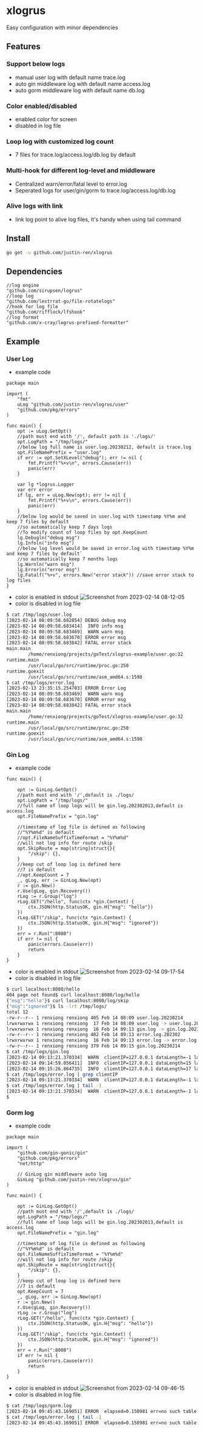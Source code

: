 # xlogrus
Easy configuration with minor dependencies

## Features
### Support below logs
- manual user log with default name trace.log
- auto gin middleware log with default name access.log
- auto gorm middleware log with default name db.log

### Color enabled/disabled
- enabled color for screen
- disabled in log file

### Loop log with customized log count
- 7 files for trace.log/access.log/db.log by default

### Multi-hook for different log-level and middleware
- Centralized warn/error/fatal level to error.log 
- Seperated logs for user/gin/gorm to trace.log/access.log/db.log

### Alive logs with link
- link log point to alive log files, it's handy when using tail command

## Install
```bash
go get -u github.com/justin-ren/xlogrus
```


## Dependencies
```
//log engine
"github.com/sirupsen/logrus"
//loop log
"github.com/lestrrat-go/file-rotatelogs"
//hook for log file
"github.com/rifflock/lfshook"
//log format
"github.com/x-cray/logrus-prefixed-formatter"
```
## Example
### User Log
- example code
```golang
package main

import (
	"fmt"
	uLog "github.com/justin-ren/xlogrus/user"
	"github.com/pkg/errors"
)

func main() {
	opt := uLog.GetOpt()
	//path must end with '/', default path is './logs/'
	opt.LogPath = "/tmp/logs/"
	//below log full name is user.log.20230212, default is trace.log
	opt.FileNamePrefix = "user.log"
	if err := opt.SetXLevel("debug"); err != nil {
		fmt.Printf("%+v\n", errors.Cause(err))
		panic(err)
	}

	var lg *logrus.Logger
	var err error
	if lg, err = uLog.New(opt); err != nil {
		fmt.Printf("%+v\n", errors.Cause(err))
		panic(err)
	}
	//below log would be saved in user.log with timestamp %Y%m and keep 7 files by default
	//so automatically keep 7 days logs
	//To modify count of loop files by opt.KeepCount
	lg.Debugln("debug msg")
	lg.Infoln("info msg")
	//below log level would be saved in error.log with timestamp %Y%m and keep 7 files by default`
	//so automatically keep 7 months logs
	lg.Warnln("warn msg")
	lg.Errorln("error msg")
	lg.Fatalf("%+v", errors.New("error stack")) //save error stack to log files
}

```
- color is enabled in stdout
![Screenshot from 2023-02-14 08-12-05](https://user-images.githubusercontent.com/9739410/218624412-49ee8ab3-d418-44e1-9e03-7cf06918c835.png)
- color is disabled in log file
```bash
$ cat /tmp/logs/user.log
[2023-02-14 08:09:58.682854] DEBUG debug msg
[2023-02-14 08:09:58.683414]  INFO info msg
[2023-02-14 08:09:58.683469]  WARN warn msg
[2023-02-14 08:09:58.683670] ERROR error msg
[2023-02-14 08:09:58.683842] FATAL error stack
main.main
        /home/renxiong/projects/goTest/xlogrus-example/user.go:32
runtime.main
        /usr/local/go/src/runtime/proc.go:250
runtime.goexit
        /usr/local/go/src/runtime/asm_amd64.s:1598
$ cat /tmp/logs/error.log
[2023-02-13 23:35:15.254703] ERROR Error Log
[2023-02-14 08:09:58.683469]  WARN warn msg
[2023-02-14 08:09:58.683670] ERROR error msg
[2023-02-14 08:09:58.683842] FATAL error stack
main.main
        /home/renxiong/projects/goTest/xlogrus-example/user.go:32
runtime.main
        /usr/local/go/src/runtime/proc.go:250
runtime.goexit
        /usr/local/go/src/runtime/asm_amd64.s:1598
```


### Gin Log

- example code
```golang
func main() {

	opt := GinLog.GetOpt()
	//path must end with '/',default is ./logs/
	opt.LogPath = "/tmp/logs/"
	//full name of loop logs will be gin.log.202302013,default is access.log
	opt.FileNamePrefix = "gin.log"

	//timestamp of log file is defined as following
	//"%Y%m%d" is default
	//opt.FileNameSuffixTimeFormat = "%Y%m%d"
	//will not log info for route /skip
	opt.SkipRoute = map[string]struct{}{
		"/skip": {},
	}
	//keep cut of loop log is defined here
	//7 is default
	//opt.KeepCount = 7
	_, gLog, err := GinLog.New(opt)
	r := gin.New()
	r.Use(gLog, gin.Recovery())
	rLog := r.Group("log")
	rLog.GET("/hello", func(ctx *gin.Context) {
		ctx.JSON(http.StatusOK, gin.H{"msg": "hello"})
	})
	rLog.GET("/skip", func(ctx *gin.Context) {
		ctx.JSON(http.StatusOK, gin.H{"msg": "ignored"})
	})
	err = r.Run(":8080")
	if err != nil {
		panic(errors.Cause(err))
		return
	}
}
```
- color is enabled in stdout
![Screenshot from 2023-02-14 09-17-54](https://user-images.githubusercontent.com/9739410/218624450-03913136-7152-40c4-9e3b-2780d850eb9a.png)
- color is disabled in log file
```bash
$ curl localhost:8080/hello
404 page not found$ curl localhost:8080/log/hello
{"msg":"hello"}$ curl localhost:8080/log/skip
{"msg":"ignored"}$ ls -lrt /tmp/logs/
total 12
-rw-r--r-- 1 renxiong renxiong 405 Feb 14 08:09 user.log.20230214
lrwxrwxrwx 1 renxiong renxiong  17 Feb 14 08:09 user.log -> user.log.20230214
lrwxrwxrwx 1 renxiong renxiong  16 Feb 14 09:13 gin.log -> gin.log.20230214
-rw-r--r-- 1 renxiong renxiong 482 Feb 14 09:13 error.log.202302
lrwxrwxrwx 1 renxiong renxiong  16 Feb 14 09:13 error.log -> error.log.202302
-rw-r--r-- 1 renxiong renxiong 379 Feb 14 09:15 gin.log.20230214
$ cat /tmp/logs/gin.log
[2023-02-14 09:13:21.370334]  WARN  clientIP=127.0.0.1 dataLength=-1 latency=264ns method=GET path=/hello statusCode=404
[2023-02-14 09:14:59.056411]  INFO  clientIP=127.0.0.1 dataLength=15 latency=1.070547ms method=GET path=/log/hello statusCode=200
[2023-02-14 09:15:26.864735]  INFO  clientIP=127.0.0.1 dataLength=17 latency=32.015µs method=GET path=/log/skip statusCode=200
$ cat /tmp/logs/error.log | grep clientIP
[2023-02-14 09:13:21.370334]  WARN  clientIP=127.0.0.1 dataLength=-1 latency=264ns method=GET path=/hello statusCode=404
$ cat /tmp/logs/error.log | tail -1
[2023-02-14 09:13:21.370334]  WARN  clientIP=127.0.0.1 dataLength=-1 latency=264ns method=GET path=/hello statusCode=404
$ 
```

### Gorm log
- example code
```golang
package main

import (
	"github.com/gin-gonic/gin"
	"github.com/pkg/errors"
	"net/http"

	// GinLog gin middleware auto log
	GinLog "github.com/justin-ren/xlogrus/gin"
)

func main() {

	opt := GinLog.GetOpt()
	//path must end with '/',default is ./logs/
	opt.LogPath = "/tmp/logs/"
	//full name of loop logs will be gin.log.202302013,default is access.log
	opt.FileNamePrefix = "gin.log"

	//timestamp of log file is defined as following
	//"%Y%m%d" is default
	opt.FileNameSuffixTimeFormat = "%Y%m%d"
	//will not log info for route /skip
	opt.SkipRoute = map[string]struct{}{
		"/skip": {},
	}
	//keep cut of loop log is defined here
	//7 is default
	opt.KeepCount = 7
	_, gLog, err := GinLog.New(opt)
	r := gin.New()
	r.Use(gLog, gin.Recovery())
	rLog := r.Group("log")
	rLog.GET("/hello", func(ctx *gin.Context) {
		ctx.JSON(http.StatusOK, gin.H{"msg": "hello"})
	})
	rLog.GET("/skip", func(ctx *gin.Context) {
		ctx.JSON(http.StatusOK, gin.H{"msg": "ignored"})
	})
	err = r.Run(":8080")
	if err != nil {
		panic(errors.Cause(err))
		return
	}
}
```



- color is enabled in stdout
![Screenshot from 2023-02-14 09-46-15](https://user-images.githubusercontent.com/9739410/218624507-f94362ce-26d1-40d3-937a-eb1036ea2c1b.png)
- color is disabled in log file

```bash
$ cat /tmp/logs/gorm.log
[2023-02-14 09:45:43.169051] ERROR  elapsed=0.150981 err=no such table: not_existing_tables from=/home/renxiong/projects/goTest/xlogrus-example/gorm.go:56 rows=0 sql=INSERT INTO `not_existing_tables` DEFAULT VALUES
$ cat /tmp/logs/error.log | tail -1
[2023-02-14 09:45:43.169051] ERROR  elapsed=0.150981 err=no such table: not_existing_tables from=/home/renxiong/projects/goTest/xlogrus-example/gorm.go:56 rows=0 sql=INSERT INTO `not_existing_tables` DEFAULT VALUES
```
